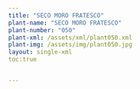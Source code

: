 ```yaml
---
title: "SECO MORO FRATESCO"
plant-name: "SECO MORO FRATESCO"
plant-number: "050"
plant-xml: /assets/xml/plant050.xml
plant-img: /assets/img/plant050.jpg
layout: single-xml
toc:true


---
```

